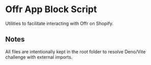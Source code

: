 # Offr App Block Script

Utilities to facilitate interacting with Offr on Shopify.

## Notes

All files are intentionally kept in the root folder to resolve Deno/Vite
challenge with external imports.
